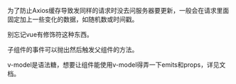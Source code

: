 为了防止Axios缓存导致发同样的请求时没去问服务器要更新，一般会在请求里面固定加上一些变化的数据，如随机数或时间戳。

别忘记vue有修饰符这种东西。

子组件的事件可以抛出然后触发父组件的方法。

v-model是语法糖，想要让组件能使用v-model得弄一下emits和props，详见文档。